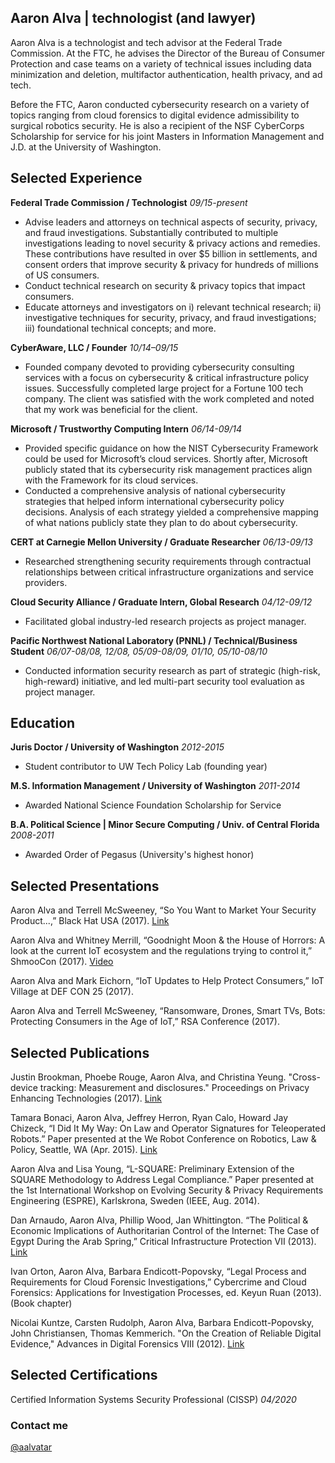 ## Aaron Alva | technologist (and lawyer)

Aaron Alva is a technologist and tech advisor at the Federal Trade Commission. At the FTC, he advises the Director of the Bureau of Consumer Protection and case teams on a variety of technical issues including data minimization and deletion, multifactor authentication, health privacy, and ad tech. 

Before the FTC, Aaron conducted cybersecurity research on a variety of topics ranging from cloud forensics to digital evidence admissibility to surgical robotics security. He is also a recipient of the NSF CyberCorps Scholarship for service for his joint Masters in Information Management and J.D. at the University of Washington.

## Selected Experience

**Federal Trade Commission / Technologist** _09/15-present_
- Advise leaders and attorneys on technical aspects of security, privacy, and fraud investigations. Substantially contributed to multiple investigations leading to novel security & privacy actions and remedies. These contributions have resulted in over $5 billion in settlements, and consent orders that improve security & privacy for hundreds of millions of US consumers.  
- Conduct technical research on security & privacy topics that impact consumers.  
- Educate attorneys and investigators on i) relevant technical research; ii) investigative techniques for security, privacy, and fraud investigations; iii) foundational technical concepts; and more.  

**CyberAware, LLC / Founder** _10/14–09/15_
- Founded company devoted to providing cybersecurity consulting services with a focus on cybersecurity & critical infrastructure policy issues. Successfully completed large project for a Fortune 100 tech company. The client was satisfied with the work completed and noted that my work was beneficial for the client.

**Microsoft / Trustworthy Computing Intern** _06/14-09/14_
- Provided specific guidance on how the NIST Cybersecurity Framework could be used for Microsoft’s cloud services. Shortly after, Microsoft publicly stated that its cybersecurity risk management practices align with the Framework for its cloud services. 
- Conducted a comprehensive analysis of national cybersecurity strategies that helped inform international cybersecurity policy decisions. Analysis of each strategy yielded a comprehensive mapping of what nations publicly state they plan to do about cybersecurity.

**CERT at Carnegie Mellon University / Graduate Researcher** _06/13-09/13_
- Researched strengthening security requirements through contractual relationships between critical
infrastructure organizations and service providers. 

**Cloud Security Alliance / Graduate Intern, Global Research** _04/12-09/12_
- Facilitated global industry-led research projects as project manager.  

**Pacific Northwest National Laboratory (PNNL) / Technical/Business Student** _06/07-08/08, 12/08, 05/09-08/09, 01/10, 05/10-08/10_
- Conducted information security research as part of strategic (high-risk, high-reward) initiative, and led multi-part security tool evaluation as project manager.   


## Education 

**Juris Doctor / University of Washington** _2012-2015_
- Student contributor to UW Tech Policy Lab (founding year)

**M.S. Information Management / University of Washington** _2011-2014_
- Awarded National Science Foundation Scholarship for Service

**B.A. Political Science | Minor Secure Computing / Univ. of Central Florida** _2008-2011_
- Awarded Order of Pegasus (University's highest honor)

## Selected Presentations
Aaron Alva and Terrell McSweeney, “So You Want to Market Your Security Product...,” Black Hat USA (2017). [Link](https://www.blackhat.com/docs/us-17/wednesday/us-17-Alva-So-You-Want-To-Market-Your-Security-Product.pdf)

Aaron Alva and Whitney Merrill, “Goodnight Moon & the House of Horrors: A look at the current IoT ecosystem and the regulations trying to control it,” ShmooCon (2017). [Video](https://archive.org/details/ShmooCon2017/ShmooCon2017+-+GoodnightMoonTheHouseOfHorrors.mp4)

Aaron Alva and Mark Eichorn, “IoT Updates to Help Protect Consumers,” IoT Village at DEF CON 25 (2017).

Aaron Alva and Terrell McSweeney, “Ransomware, Drones, Smart TVs, Bots: Protecting Consumers in the Age of IoT,” RSA Conference (2017).

## Selected Publications 
Justin Brookman, Phoebe Rouge, Aaron Alva, and Christina Yeung. "Cross-device tracking: Measurement and disclosures." Proceedings on Privacy Enhancing Technologies (2017). [Link](https://petsymposium.org/2017/papers/issue2/paper29-2017-2-source.pdf)

Tamara Bonaci, Aaron Alva, Jeffrey Herron, Ryan Calo, Howard Jay Chizeck, “I Did It My Way: On Law and Operator Signatures for Teleoperated Robots.” Paper presented at the We Robot Conference on Robotics, Law & Policy, Seattle, WA (Apr. 2015). [Link](http://www.werobot2015.org/wp-content/uploads/2015/04/Bonaci_etal_Operator_signatures_We_Robot_2015_Final_v2.pdf)

Aaron Alva and Lisa Young, “L-SQUARE: Preliminary Extension of the SQUARE Methodology to Address Legal Compliance.” Paper presented at the 1st International Workshop on Evolving Security & Privacy Requirements Engineering (ESPRE), Karlskrona, Sweden (IEEE, Aug. 2014).

Dan Arnaudo, Aaron Alva, Phillip Wood, Jan Whittington. “The Political & Economic Implications of Authoritarian Control of the Internet: The Case of Egypt During the Arab Spring,” Critical Infrastructure Protection VII (2013). [Link](https://hal.inria.fr/hal-01456889/document)

Ivan Orton, Aaron Alva, Barbara Endicott-Popovsky, “Legal Process and Requirements for Cloud Forensic Investigations,” Cybercrime and Cloud Forensics: Applications for Investigation Processes, ed. Keyun Ruan (2013). (Book chapter)

Nicolai Kuntze, Carsten Rudolph, Aaron Alva, Barbara Endicott-Popovsky, John Christiansen, Thomas Kemmerich. "On the Creation of Reliable Digital Evidence," Advances in Digital Forensics VIII (2012). [Link](https://hal.inria.fr/hal-01523718/document)

## Selected Certifications
Certified Information Systems Security Professional (CISSP) _04/2020_

### Contact me
[@aalvatar](https://twitter.com/aalvatar)
